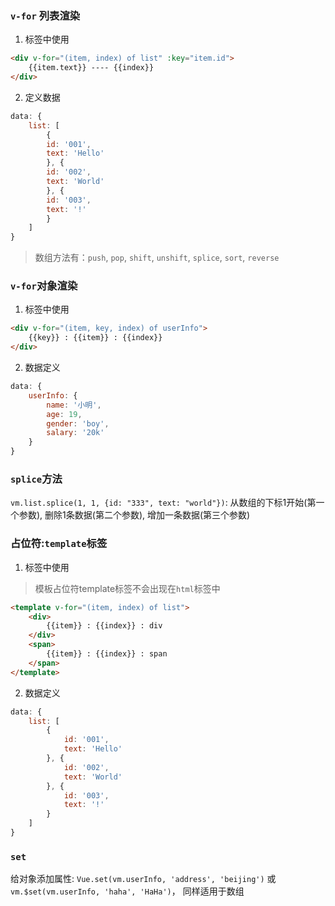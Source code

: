 ### `v-for` 列表渲染

1. 标签中使用

```html
<div v-for="(item, index) of list" :key="item.id">
    {{item.text}} ---- {{index}}
</div>
```

2. 定义数据

```js
data: {
    list: [
        {
        id: '001',
        text: 'Hello'
        }, {
        id: '002',
        text: 'World'
        }, {
        id: '003',
        text: '!'
        }
    ]
}
```

> 数组方法有：`push`, `pop`, `shift`, `unshift`, `splice`, `sort`, `reverse`

### `v-for`对象渲染

1. 标签中使用

```html
<div v-for="(item, key, index) of userInfo">
    {{key}} : {{item}} : {{index}}
</div>
```

2. 数据定义

```js
data: {
    userInfo: {
        name: '小明',
        age: 19,
        gender: 'boy',
        salary: '20k'
    }
}
```

### `splice`方法

`vm.list.splice(1, 1, {id: "333", text: "world"})`: 从数组的下标1开始(第一个参数), 删除1条数据(第二个参数), 增加一条数据(第三个参数)

### 占位符:`template`标签

1. 标签中使用

> 模板占位符template标签不会出现在`html`标签中

```html
<template v-for="(item, index) of list">
    <div>
    	{{item}} : {{index}} : div
    </div>
    <span>
    	{{item}} : {{index}} : span
    </span>
</template>
```

2. 数据定义

```js
data: {
    list: [
        {
            id: '001',
            text: 'Hello'
        }, {
            id: '002',
            text: 'World'
        }, {
            id: '003',
            text: '!'
        }
    ]
}
```

### `set`

给对象添加属性: `Vue.set(vm.userInfo, 'address', 'beijing')` 或 `vm.$set(vm.userInfo, 'haha', 'HaHa')`， 同样适用于数组